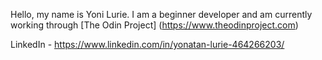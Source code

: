 Hello, my name is Yoni Lurie. 
I am a beginner developer and am currently working through [The Odin Project] (https://www.theodinproject.com)

LinkedIn - https://www.linkedin.com/in/yonatan-lurie-464266203/
<!---
yonilurie/yonilurie is a ✨ special ✨ repository because its `README.md` (this file) appears on your GitHub profile.
You can click the Preview link to take a look at your changes.
--->
